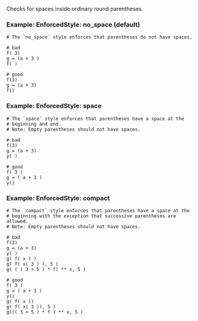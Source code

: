 Checks for spaces inside ordinary round parentheses.

### Example: EnforcedStyle: no_space (default)
    # The `no_space` style enforces that parentheses do not have spaces.

    # bad
    f( 3)
    g = (a + 3 )
    f( )

    # good
    f(3)
    g = (a + 3)
    f()

### Example: EnforcedStyle: space
    # The `space` style enforces that parentheses have a space at the
    # beginning and end.
    # Note: Empty parentheses should not have spaces.

    # bad
    f(3)
    g = (a + 3)
    y( )

    # good
    f( 3 )
    g = ( a + 3 )
    y()

### Example: EnforcedStyle: compact
    # The `compact` style enforces that parentheses have a space at the
    # beginning with the exception that successive parentheses are allowed.
    # Note: Empty parentheses should not have spaces.

    # bad
    f(3)
    g = (a + 3)
    y( )
    g( f( x ) )
    g( f( x( 3 ) ), 5 )
    g( ( ( 3 + 5 ) * f) ** x, 5 )

    # good
    f( 3 )
    g = ( a + 3 )
    y()
    g( f( x ))
    g( f( x( 3 )), 5 )
    g((( 3 + 5 ) * f ) ** x, 5 )
